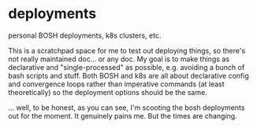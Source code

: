 # deployments

personal BOSH deployments, k8s clusters, etc.

This is a scratchpad space for me to test out deploying things, so there's not really maintained doc... or any doc. My goal is to make things as declarative and "single-processed" as possible, e.g. avoiding a bunch of bash scripts and stuff. Both BOSH and k8s are all about declarative config and convergence loops rather than imperative commands (at least theoretically) so the deployment options should be the same.

... well, to be honest, as you can see, I'm scooting the bosh deployments out for the moment. It genuinely pains me. But the times are changing.
